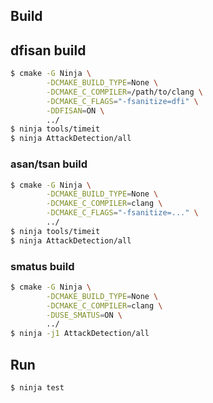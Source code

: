 ## Build

## dfisan build

```bash
$ cmake -G Ninja \
        -DCMAKE_BUILD_TYPE=None \
        -DCMAKE_C_COMPILER=/path/to/clang \
        -DCMAKE_C_FLAGS="-fsanitize=dfi" \
        -DDFISAN=ON \
        ../
$ ninja tools/timeit
$ ninja AttackDetection/all
```

### asan/tsan build

```bash
$ cmake -G Ninja \
        -DCMAKE_BUILD_TYPE=None \
        -DCMAKE_C_COMPILER=clang \
        -DCMAKE_C_FLAGS="-fsanitize=..." \
        ../
$ ninja tools/timeit
$ ninja AttackDetection/all
```


### smatus build

```bash
$ cmake -G Ninja \
        -DCMAKE_BUILD_TYPE=None \
        -DCMAKE_C_COMPILER=clang \
        -DUSE_SMATUS=ON \
        ../
$ ninja -j1 AttackDetection/all
```

## Run

```bash
$ ninja test
```
